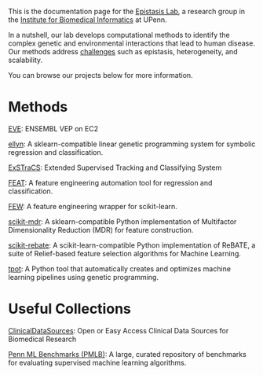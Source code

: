 

This is the documentation page for the [Epistasis Lab](http://epistasis.org), a research group in the [Institute for Biomedical Informatics](http://upibi.org/) at UPenn.

In a nutshell, our lab develops computational methods to identify the complex genetic and environmental interactions that lead to human disease. 
Our methods address [challenges](http://www.nature.com/nrg/journal/v11/n6/full/nrg2809.html) such as epistasis, heterogeneity, and scalability.  

You can browse our projects below for more information.

Methods
===

[EVE](https://github.com/EpistasisLab/EVE): ENSEMBL VEP on EC2

[ellyn](https://epistasislab.github.io/ellyn): A sklearn-compatible linear genetic programming system for symbolic regression and classification. 

[ExSTraCS](https://github.com/ryanurbs/ExSTraCS_2.0): Extended Supervised Tracking and Classifying System

[FEAT](https://lacava.github.io/feat): A feature engineering automation tool for regression and classification. 

[FEW](https://lacava.github.io/few): A feature engineering wrapper for scikit-learn. 

[scikit-mdr](https://github.com/EpistasisLab/scikit-mdr): A sklearn-compatible Python implementation of Multifactor Dimensionality Reduction (MDR) for feature construction.

[scikit-rebate](https://epistasislab.github.io/scikit-rebate/): A scikit-learn-compatible Python implementation of ReBATE, a suite of Relief-based feature selection algorithms for Machine Learning.

[tpot](http://rhiever.github.io/tpot/): A Python tool that automatically creates and optimizes machine learning pipelines using genetic programming.

Useful Collections
===

[ClinicalDataSources](https://github.com/EpistasisLab/ClinicalDataSources): Open or Easy Access Clinical Data Sources for Biomedical Research

[Penn ML Benchmarks (PMLB)](https://github.com/EpistasisLab/penn-ml-benchmarks): A large, curated repository of benchmarks for evaluating supervised machine learning algorithms.
